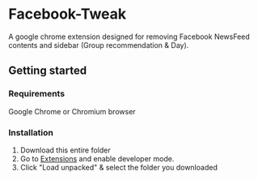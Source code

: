 # Facebook-Tweak
A google chrome extension designed for removing Facebook NewsFeed contents and sidebar (Group recommendation & Day).

## Getting started

### Requirements
Google Chrome or Chromium browser

### Installation
1. Download this entire folder <br>
2. Go to [Extensions](chrome://extensions/) and enable developer mode. <br>
3. Click "Load unpacked" & select the folder you downloaded <br>

